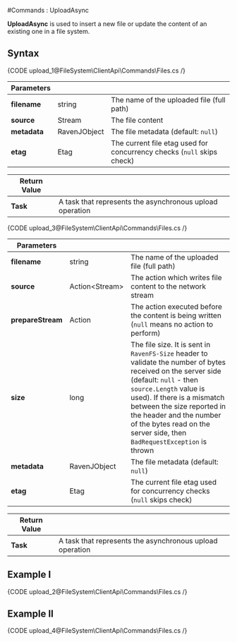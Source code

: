#Commands : UploadAsync

**UploadAsync** is used to insert a new file or update the content of an existing one in a file system.

## Syntax

{CODE upload_1@FileSystem\ClientApi\Commands\Files.cs /}

| Parameters | | |
| ------------- | ------------- | ----- |
| **filename** | string | The name of the uploaded file (full path) |
| **source** | Stream | The file content |
| **metadata** | RavenJObject | The file metadata (default: `null`) |
| **etag** | Etag | The current file etag used for concurrency checks (`null` skips check) |

| Return Value | |
| ------------- | ------------- |
| **Task** | A task that represents the asynchronous upload operation |

{CODE upload_3@FileSystem\ClientApi\Commands\Files.cs /}

| Parameters | | |
| ------------- | ------------- | ----- |
| **filename** | string | The name of the uploaded file (full path) |
| **source** | Action&lt;Stream&gt; | The action which writes file content to the network stream |
| **prepareStream** | Action | The action executed before the content is being written (`null` means no action to perform) |
| **size** | long | The file size. It is sent in `RavenFS-Size` header to validate the number of bytes received on the server side (default: `null` - then `source.Length` value is used). If there is a mismatch between the size reported in the header and the number of the bytes read on the server side, then `BadRequestException` is thrown |
| **metadata** | RavenJObject | The file metadata (default: `null`) |
| **etag** | Etag | The current file etag used for concurrency checks (`null` skips check) |

| Return Value | |
| ------------- | ------------- |
| **Task** | A task that represents the asynchronous upload operation |

## Example I

{CODE upload_2@FileSystem\ClientApi\Commands\Files.cs /}

## Example II

{CODE upload_4@FileSystem\ClientApi\Commands\Files.cs /}
